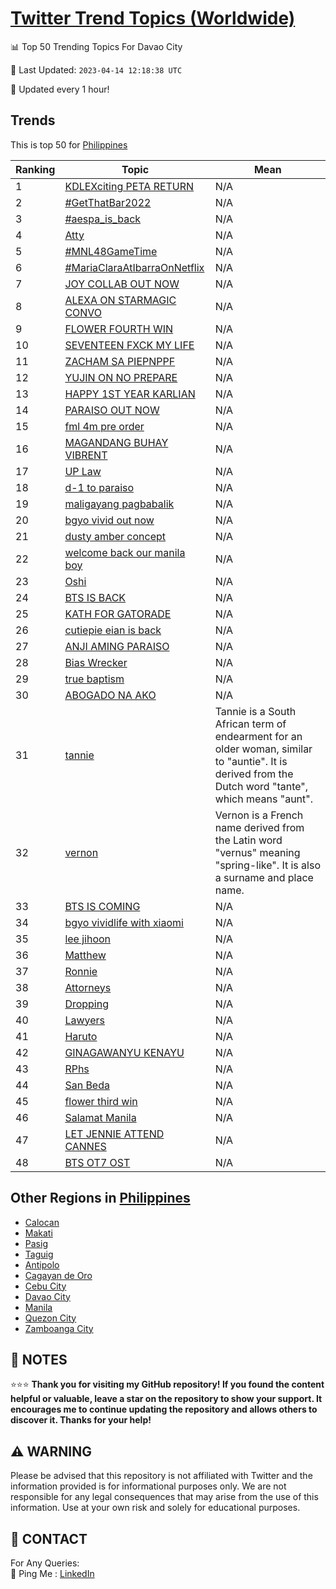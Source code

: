 [Twitter Trend Topics (Worldwide)](https://github.com/ErcinDedeoglu/Twitter-Trend-Topics)
==========


📊 Top 50 Trending Topics For Davao City

📆 Last Updated: `2023-04-14 12:18:38 UTC`

🔧 Updated every 1 hour!


## Trends

This is top 50 for [Philippines](</Philippines>)

| Ranking | Topic | Mean |
| ------- | ------------ | ------------ |
| 1 | [KDLEXciting PETA RETURN](http://twitter.com/search?q=KDLEXciting+PETA+RETURN) | N/A |
| 2 | [#GetThatBar2022](http://twitter.com/search?q=%23GetThatBar2022) | N/A |
| 3 | [#aespa_is_back](http://twitter.com/search?q=%23aespa_is_back) | N/A |
| 4 | [Atty](http://twitter.com/search?q=Atty) | N/A |
| 5 | [#MNL48GameTime](http://twitter.com/search?q=%23MNL48GameTime) | N/A |
| 6 | [#MariaClaraAtIbarraOnNetflix](http://twitter.com/search?q=%23MariaClaraAtIbarraOnNetflix) | N/A |
| 7 | [JOY COLLAB OUT NOW](http://twitter.com/search?q=JOY+COLLAB+OUT+NOW) | N/A |
| 8 | [ALEXA ON STARMAGIC CONVO](http://twitter.com/search?q=ALEXA+ON+STARMAGIC+CONVO) | N/A |
| 9 | [FLOWER FOURTH WIN](http://twitter.com/search?q=FLOWER+FOURTH+WIN) | N/A |
| 10 | [SEVENTEEN FXCK MY LIFE](http://twitter.com/search?q=SEVENTEEN+FXCK+MY+LIFE) | N/A |
| 11 | [ZACHAM SA PIEPNPPF](http://twitter.com/search?q=ZACHAM+SA+PIEPNPPF) | N/A |
| 12 | [YUJIN ON NO PREPARE](http://twitter.com/search?q=YUJIN+ON+NO+PREPARE) | N/A |
| 13 | [HAPPY 1ST YEAR KARLIAN](http://twitter.com/search?q=HAPPY+1ST+YEAR+KARLIAN) | N/A |
| 14 | [PARAISO OUT NOW](http://twitter.com/search?q=PARAISO+OUT+NOW) | N/A |
| 15 | [fml 4m pre order](http://twitter.com/search?q=fml+4m+pre+order) | N/A |
| 16 | [MAGANDANG BUHAY VIBRENT](http://twitter.com/search?q=MAGANDANG+BUHAY+VIBRENT) | N/A |
| 17 | [UP Law](http://twitter.com/search?q=UP+Law) | N/A |
| 18 | [d-1 to paraiso](http://twitter.com/search?q=d-1+to+paraiso) | N/A |
| 19 | [maligayang pagbabalik](http://twitter.com/search?q=maligayang+pagbabalik) | N/A |
| 20 | [bgyo vivid out now](http://twitter.com/search?q=bgyo+vivid+out+now) | N/A |
| 21 | [dusty amber concept](http://twitter.com/search?q=dusty+amber+concept) | N/A |
| 22 | [welcome back our manila boy](http://twitter.com/search?q=welcome+back+our+manila+boy) | N/A |
| 23 | [Oshi](http://twitter.com/search?q=Oshi) | N/A |
| 24 | [BTS IS BACK](http://twitter.com/search?q=BTS+IS+BACK) | N/A |
| 25 | [KATH FOR GATORADE](http://twitter.com/search?q=KATH+FOR+GATORADE) | N/A |
| 26 | [cutiepie eian is back](http://twitter.com/search?q=cutiepie+eian+is+back) | N/A |
| 27 | [ANJI AMING PARAISO](http://twitter.com/search?q=ANJI+AMING+PARAISO) | N/A |
| 28 | [Bias Wrecker](http://twitter.com/search?q=Bias+Wrecker) | N/A |
| 29 | [true baptism](http://twitter.com/search?q=true+baptism) | N/A |
| 30 | [ABOGADO NA AKO](http://twitter.com/search?q=ABOGADO+NA+AKO) | N/A |
| 31 | [tannie](http://twitter.com/search?q=tannie) | Tannie is a South African term of endearment for an older woman, similar to "auntie". It is derived from the Dutch word "tante", which means "aunt". |
| 32 | [vernon](http://twitter.com/search?q=vernon) | Vernon is a French name derived from the Latin word "vernus" meaning "spring-like". It is also a surname and place name. |
| 33 | [BTS IS COMING](http://twitter.com/search?q=BTS+IS+COMING) | N/A |
| 34 | [bgyo vividlife with xiaomi](http://twitter.com/search?q=bgyo+vividlife+with+xiaomi) | N/A |
| 35 | [lee jihoon](http://twitter.com/search?q=lee+jihoon) | N/A |
| 36 | [Matthew](http://twitter.com/search?q=Matthew) | N/A |
| 37 | [Ronnie](http://twitter.com/search?q=Ronnie) | N/A |
| 38 | [Attorneys](http://twitter.com/search?q=Attorneys) | N/A |
| 39 | [Dropping](http://twitter.com/search?q=Dropping) | N/A |
| 40 | [Lawyers](http://twitter.com/search?q=Lawyers) | N/A |
| 41 | [Haruto](http://twitter.com/search?q=Haruto) | N/A |
| 42 | [GINAGAWANYU KENAYU](http://twitter.com/search?q=GINAGAWANYU+KENAYU) | N/A |
| 43 | [RPhs](http://twitter.com/search?q=RPhs) | N/A |
| 44 | [San Beda](http://twitter.com/search?q=San+Beda) | N/A |
| 45 | [flower third win](http://twitter.com/search?q=flower+third+win) | N/A |
| 46 | [Salamat Manila](http://twitter.com/search?q=Salamat+Manila) | N/A |
| 47 | [LET JENNIE ATTEND CANNES](http://twitter.com/search?q=LET+JENNIE+ATTEND+CANNES) | N/A |
| 48 | [BTS OT7 OST](http://twitter.com/search?q=BTS+OT7+OST) | N/A |



## Other Regions in [Philippines](</Philippines>)

* [Calocan](</Philippines/Calocan.md>)
* [Makati](</Philippines/Makati.md>)
* [Pasig](</Philippines/Pasig.md>)
* [Taguig](</Philippines/Taguig.md>)
* [Antipolo](</Philippines/Antipolo.md>)
* [Cagayan de Oro](</Philippines/Cagayan de Oro.md>)
* [Cebu City](</Philippines/Cebu City.md>)
* [Davao City](</Philippines/Davao City.md>)
* [Manila](</Philippines/Manila.md>)
* [Quezon City](</Philippines/Quezon City.md>)
* [Zamboanga City](</Philippines/Zamboanga City.md>)



## 📝 NOTES

⭐⭐⭐ **Thank you for visiting my GitHub repository! If you found the content helpful or valuable, leave a star on the repository to show your support. It encourages me to continue updating the repository and allows others to discover it. Thanks for your help!**


## ⚠️ WARNING

Please be advised that this repository is not affiliated with Twitter and the information provided is for informational purposes only. We are not responsible for any legal consequences that may arise from the use of this information. Use at your own risk and solely for educational purposes.


## 📨 CONTACT

 For Any Queries:  
            🏓 Ping Me : [LinkedIn](https://www.linkedin.com/in/ercindedeoglu/)
